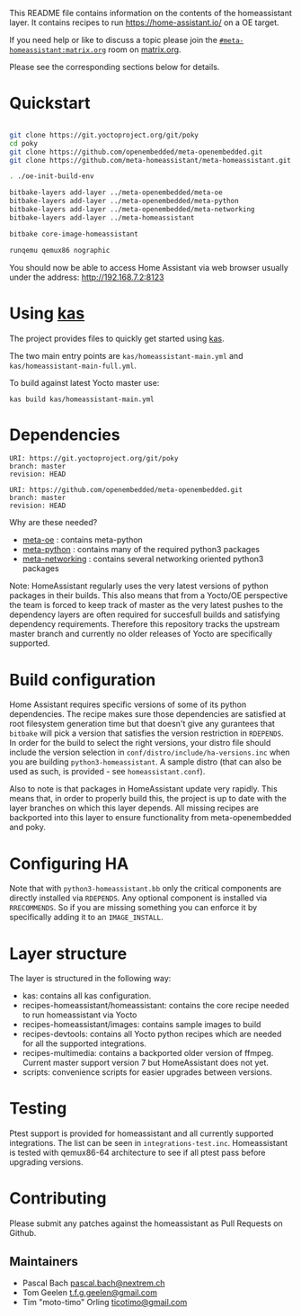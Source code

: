 This README file contains information on the contents of the
homeassistant layer. It contains recipes to run https://home-assistant.io/
on a OE target.

If you need help or like to discuss a topic please join the [`#meta-homeassistant:matrix.org`](https://matrix.to/#/#meta-homeassistant:matrix.org) room on [matrix.org](https://matrix.org/).

Please see the corresponding sections below for details.

# Quickstart

```sh

git clone https://git.yoctoproject.org/git/poky
cd poky
git clone https://github.com/openembedded/meta-openembedded.git
git clone https://github.com/meta-homeassistant/meta-homeassistant.git

. ./oe-init-build-env

bitbake-layers add-layer ../meta-openembedded/meta-oe
bitbake-layers add-layer ../meta-openembedded/meta-python
bitbake-layers add-layer ../meta-openembedded/meta-networking
bitbake-layers add-layer ../meta-homeassistant

bitbake core-image-homeassistant

runqemu qemux86 nographic

```

You should now be able to access Home Assistant via web browser usually under the address: http://192.168.7.2:8123

# Using [kas](https://github.com/siemens/kas)

The project provides files to quickly get started using [kas](https://github.com/siemens/kas).

The two main entry points are `kas/homeassistant-main.yml` and `kas/homeassistant-main-full.yml`.

To build against latest Yocto master use:
```
kas build kas/homeassistant-main.yml
```

# Dependencies

```
URI: https://git.yoctoproject.org/git/poky
branch: master
revision: HEAD

URI: https://github.com/openembedded/meta-openembedded.git
branch: master
revision: HEAD
```

Why are these needed?

- [meta-oe](https://github.com/openembedded/meta-openembedded/tree/mickledore/meta-oe) : contains meta-python
- [meta-python](https://github.com/openembedded/meta-openembedded/tree/mickledore/meta-python) : contains many of the required python3 packages
- [meta-networking](https://github.com/openembedded/meta-openembedded/tree/mickledore/meta-networking) : contains several networking oriented python3 packages

Note: HomeAssistant regularly uses the very latest versions of python packages in their builds. This also means that from a Yocto/OE perspective the team is forced to keep track of master as the very latest pushes to the dependency layers are often required for succesfull builds and satisfying dependency requirements. Therefore this repository tracks the upstream master branch and currently no older releases of Yocto are specifically supported.

# Build configuration

Home Assistant requires specific versions of some of its python dependencies. The recipe makes sure those dependencies are satisfied at root filesystem generation time but that doesn't give any gurantees that `bitbake` will pick a version that satisfies the version restriction in `RDEPENDS`. In order for the build to select the right versions, your distro file should include the version selection in `conf/distro/include/ha-versions.inc` when you are building `python3-homeassistant`. A sample distro (that can also be used as such, is provided - see `homeassistant.conf`).

Also to note is that packages in HomeAssistant update very rapidly. This means that, in order to properly build this, the project is up to date with the layer branches on which this layer depends.
All missing recipes are backported into this layer to ensure functionality from meta-openembedded and poky.

# Configuring HA
Note that with `python3-homeassistant.bb` only the critical components are directly installed via `RDEPENDS`. 
Any optional component is installed via `RRECOMMENDS`. 
So if you are missing something you can enforce it by specifically adding it to an `IMAGE_INSTALL`.

# Layer structure
The layer is structured in the following way:

- kas: contains all kas configuration.
- recipes-homeassistant/homeassistant: contains the core recipe needed to run homeassistant via Yocto
- recipes-homeassistant/images: contains sample images to build
- recipes-devtools: contains all Yocto python recipes which are needed for all the supported integrations.
- recipes-multimedia: contains a backported older version of ffmpeg. Current master support version 7 but HomeAssistant does not yet.
- scripts: convenience scripts for easier upgrades between versions.

# Testing
Ptest support is provided for homeassistant and all currently supported integrations. The list can be seen in `integrations-test.inc`.
Homeassistant is tested with qemux86-64 architecture to see if all ptest pass before upgrading versions.

# Contributing

Please submit any patches against the homeassistant as Pull Requests on Github.

## Maintainers

* Pascal Bach <pascal.bach@nextrem.ch>
* Tom Geelen <t.f.g.geelen@gmail.com>
* Tim "moto-timo" Orling <ticotimo@gmail.com>
